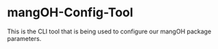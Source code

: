# mangOH-Config-Tool
This is the CLI tool that is being used to configure our mangOH package parameters. 
